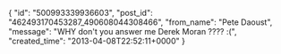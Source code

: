  {
   "id": "500993339936603",
   "post_id": "462493170453287_490608044308466",
   "from_name": "Pete Daoust",
   "message": "WHY don't you answer me Derek Moran ???? :(",
   "created_time": "2013-04-08T22:52:11+0000"
 }
